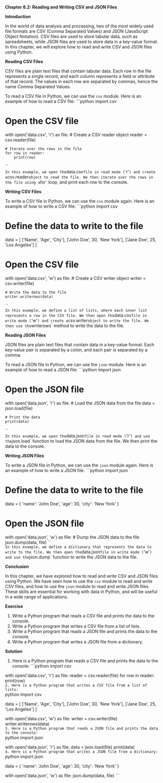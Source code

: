 <p><strong>Chapter 8.2: Reading and Writing CSV and JSON Files</strong></p>

<p><strong>Introduction</strong></p>

<p>In the world of data analysis and processing, two of the most widely used file formats are CSV (Comma Separated Values) and JSON (JavaScript Object Notation). CSV files are used to store tabular data, such as spreadsheets, while JSON files are used to store data in a key-value format. In this chapter, we will explore how to read and write CSV and JSON files using Python.</p>

<p><strong>Reading CSV Files</strong></p>

<p>CSV files are plain text files that contain tabular data. Each row in the file represents a single record, and each column represents a field or attribute of that record. The values in each row are separated by commas, hence the name Comma Separated Values.</p>

<p>To read a CSV file in Python, we can use the <code>csv</code> module. Here is an example of how to read a CSV file:
```python
import csv</p>

<h1>Open the CSV file</h1>

<p>with open('data.csv', 'r') as file:
    # Create a CSV reader object
    reader = csv.reader(file)</p>

<pre><code># Iterate over the rows in the file
for row in reader:
    print(row)
</code></pre>

<p>``<code>
In this example, we open the</code>data.csv<code>file in read mode (</code>'r'<code>) and create a</code>csv.reader<code>object to read the file. We then iterate over the rows in the file using a</code>for` loop, and print each row to the console.</p>

<p><strong>Writing CSV Files</strong></p>

<p>To write a CSV file in Python, we can use the <code>csv</code> module again. Here is an example of how to write a CSV file:
```python
import csv</p>

<h1>Define the data to write to the file</h1>

<p>data = [
    ['Name', 'Age', 'City'],
    ['John Doe', 30, 'New York'],
    ['Jane Doe', 25, 'Los Angeles']
]</p>

<h1>Open the CSV file</h1>

<p>with open('data.csv', 'w') as file:
    # Create a CSV writer object
    writer = csv.writer(file)</p>

<pre><code># Write the data to the file
writer.writerows(data)
</code></pre>

<p>``<code>
In this example, we define a list of lists, where each inner list represents a row in the CSV file. We then open the</code>data.csv<code>file in write mode (</code>'w'<code>) and create a</code>csv.writer<code>object to write the file. We then use the</code>writerows` method to write the data to the file.</p>

<p><strong>Reading JSON Files</strong></p>

<p>JSON files are plain text files that contain data in a key-value format. Each key-value pair is separated by a colon, and each pair is separated by a comma.</p>

<p>To read a JSON file in Python, we can use the <code>json</code> module. Here is an example of how to read a JSON file:
```python
import json</p>

<h1>Open the JSON file</h1>

<p>with open('data.json', 'r') as file:
    # Load the JSON data from the file
    data = json.load(file)</p>

<pre><code># Print the data
print(data)
</code></pre>

<p>``<code>
In this example, we open the</code>data.json<code>file in read mode (</code>'r'<code>) and use the</code>json.load` function to load the JSON data from the file. We then print the data to the console.</p>

<p><strong>Writing JSON Files</strong></p>

<p>To write a JSON file in Python, we can use the <code>json</code> module again. Here is an example of how to write a JSON file:
```python
import json</p>

<h1>Define the data to write to the file</h1>

<p>data = {
    'name': 'John Doe',
    'age': 30,
    'city': 'New York'
}</p>

<h1>Open the JSON file</h1>

<p>with open('data.json', 'w') as file:
    # Dump the JSON data to the file
    json.dump(data, file)
``<code>
In this example, we define a dictionary that represents the data to write to the file. We then open the</code>data.json<code>file in write mode (</code>'w'<code>) and use the</code>json.dump` function to write the JSON data to the file.</p>

<p><strong>Conclusion</strong></p>

<p>In this chapter, we have explored how to read and write CSV and JSON files using Python. We have seen how to use the <code>csv</code> module to read and write CSV files, and how to use the <code>json</code> module to read and write JSON files. These skills are essential for working with data in Python, and will be useful in a wide range of applications.</p>

<p><strong>Exercise</strong></p>

<ol>
<li>Write a Python program that reads a CSV file and prints the data to the console.</li>
<li>Write a Python program that writes a CSV file from a list of lists.</li>
<li>Write a Python program that reads a JSON file and prints the data to the console.</li>
<li>Write a Python program that writes a JSON file from a dictionary.</li>
</ol>

<p><strong>Solution</strong></p>

<ol>
<li>Here is a Python program that reads a CSV file and prints the data to the console:
```python
import csv</li>
</ol>

<p>with open('data.csv', 'r') as file:
    reader = csv.reader(file)
    for row in reader:
        print(row)
<code>
2. Here is a Python program that writes a CSV file from a list of lists:
</code>python
import csv</p>

<p>data = [
    ['Name', 'Age', 'City'],
    ['John Doe', 30, 'New York'],
    ['Jane Doe', 25, 'Los Angeles']
]</p>

<p>with open('data.csv', 'w') as file:
    writer = csv.writer(file)
    writer.writerows(data)
<code>
3. Here is a Python program that reads a JSON file and prints the data to the console:
</code>python
import json</p>

<p>with open('data.json', 'r') as file:
    data = json.load(file)
    print(data)
<code>
4. Here is a Python program that writes a JSON file from a dictionary:
</code>python
import json</p>

<p>data = {
    'name': 'John Doe',
    'age': 30,
    'city': 'New York'
}</p>

<p>with open('data.json', 'w') as file:
    json.dump(data, file)
```</p>
